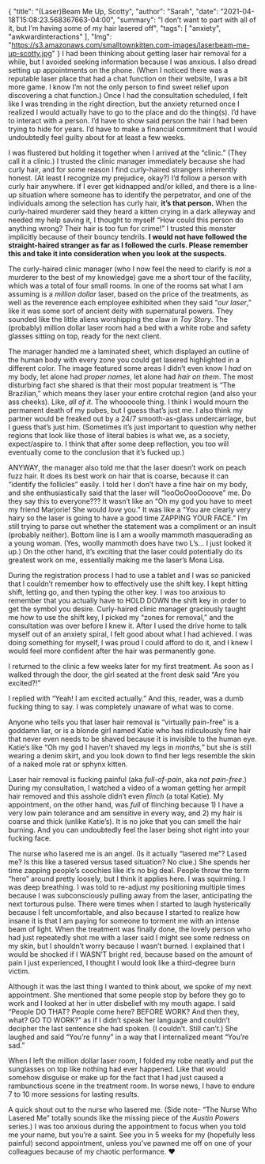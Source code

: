 {
    "title": "(Laser)Beam Me Up, Scotty",
    "author": "Sarah",
    "date": "2021-04-18T15:08:23.568367663-04:00",
    "summary": "I don’t want to part with all of it, but I’m having some of my hair lasered off",
    "tags": [
        "anxiety",
        "awkwardinteractions"
    ],
    "Img": "https://s3.amazonaws.com/smalltownkitten.com-images/laserbeam-me-up-scotty.jpg"
}
I had been thinking about getting laser hair removal for a while, but I
avoided seeking information because I was anxious. I also dread setting
up appointments on the phone. (When I noticed there was a reputable
laser place that had a chat function on their website, I was a bit more
game. I know I’m not the only person to find sweet relief upon
discovering a chat function.) Once I had the consultation scheduled, I
felt like I was trending in the right direction, but the anxiety
returned once I realized I would actually have to go to the place and do
the thing(s). I’d have to interact with a person. I’d have to show said
person the hair I had been trying to hide for years. I’d have to make a
financial commitment that I would undoubtedly feel guilty about for at
least a few weeks.

I was flustered but holding it together when I arrived at the “clinic.”
(They call it a clinic.) I trusted the clinic manager immediately
because she had curly hair, and for some reason I find curly-haired
strangers inherently honest. (At least I recognize my prejudice, okay?)
I’d follow a person with curly hair anywhere. If I ever get kidnapped
and/or killed, and there is a line-up situation where someone has to
identify the perpetrator, and one of the individuals among the selection
has curly hair, **it’s that person.** When the curly-haired murderer
said they heard a kitten crying in a dark alleyway and needed my help
saving it, I thought to myself “How could this person do anything wrong?
Their hair is too fun for crime\!” I trusted this monster implicitly
because of their bouncy tendrils. **I would not have followed the
straight-haired stranger as far as I followed the curls. Please remember
this and take it into consideration when you look at the suspects.**

The curly-haired clinic manager (who I now feel the need to clarify is
*not* a murderer to the best of my knowledge) gave me a short tour of
the facility, which was a total of four small rooms. In one of the rooms
sat what I am assuming is a *million dollar* laser, based on the price
of the treatments, as well as the reverence each employee exhibited when
they said “*our laser*,” like it was some sort of ancient deity with
supernatural powers. They sounded like the little aliens worshipping the
claw in *Toy Story*. The (probably) million dollar laser room had a bed
with a white robe and safety glasses sitting on top, ready for the next
client.

The manager handed me a laminated sheet, which displayed an outline of
the human body with every zone you could get lasered highlighted in a
different color. The image featured some areas I didn’t even know I
*had* on my body, let alone had *proper names*, let alone had *hair on
them*. The most disturbing fact she shared is that their most popular
treatment is “The Brazilian,” which means they laser your entire
crotchal region (and also your ass cheeks). Like, *all of it*. The
whooooole thing. I think I would mourn the permanent death of my pubes,
but I guess that’s just me. I also think my partner would be freaked out
by a 24/7 smooth-as-glass undercarriage, but I guess that’s just him.
(Sometimes it’s just important to question why nether regions that look
like those of literal babies is what we, as a society, expect/aspire to.
I think that after some deep reflection, you too will eventually come to
the conclusion that it’s fucked up.)

ANYWAY, the manager also told me that the laser doesn’t work on peach
fuzz hair. It does its best work on hair that is coarse, because it can
“identify the follicles” easily. I told her I don’t have a fine hair
on my body, and she enthusiastically said that the laser will
“looOoOooOooove” me. Do they say this to everyone??? It wasn’t like an
“Oh my god you have to meet my friend Marjorie\! She would *love* you.”
It was like a “You are clearly very hairy so the laser is going to have
a good time ZAPPING YOUR FACE.” I’m still trying to parse out whether
the statement was a compliment or an insult (probably neither). Bottom
line is I am a woolly mammoth masquerading as a young woman. (Yes,
woolly mammoth does have two L’s… I just looked it up.) On the other
hand, it’s exciting that the laser could potentially do its greatest
work on me, essentially making me the laser’s Mona Lisa.

During the registration process I had to use a tablet and I was so
panicked that I couldn’t remember how to effectively use the shift key.
I kept hitting shift, letting go, and then typing the other key. I was
too anxious to remember that you actually have to HOLD DOWN the shift
key in order to get the symbol you desire. Curly-haired clinic manager
graciously taught me how to use the shift key, I picked my “zones for
removal,” and the consultation was over before I knew it. After I used
the drive home to talk myself out of an anxiety spiral, I felt good
about what I had achieved. I was doing something for myself, I was proud
I could afford to do it, and I knew I would feel more confident after
the hair was permanently gone.

I returned to the clinic a few weeks later for my first treatment. As
soon as I walked through the door, the girl seated at the front desk
said “Are you excited?\!”

I replied with “Yeah\! I am excited actually.” And this, reader, was a
dumb fucking thing to say. I was completely unaware of what was to come.

Anyone who tells you that laser hair removal is “virtually pain-free” is
a goddamn liar, or is a blonde girl named Katie who has ridiculously
fine hair that never even needs to be shaved because it is invisible to
the human eye. Katie’s like “Oh my god I haven’t shaved my legs in
*months,*” but she is still wearing a denim skirt, and you look down to
find her legs resemble the skin of a naked mole rat or sphynx kitten.

Laser hair removal is fucking painful (aka *full-of-pain*, aka *not
pain-free*.) During my consultation, I watched a video of a woman
getting her armpit hair removed and this asshole didn’t even *flinch* (a
total Katie). My appointment, on the other hand, was *full* of flinching
because 1) I have a very low pain tolerance and am sensitive in every
way, and 2) my hair is coarse and thick (unlike Katie’s). It is no joke
that you can smell the hair burning. And you can undoubtedly feel the
laser being shot right into your fucking face.

The nurse who lasered me is an angel. (Is it actually “lasered me”?
Lased me? Is this like a tasered versus tased situation? No clue.) She
spends her time zapping people’s coochies like it’s no big deal. People
throw the term “hero” around pretty loosely, but I think it applies
here. I was squirming. I was deep breathing. I was told to re-adjust my
positioning multiple times because I was subconsciously pulling away
from the laser, anticipating the next torturous pulse. There were times
when I started to laugh hysterically because I felt uncomfortable, and
also because I started to realize how insane it is that I am paying for
someone to torment me with an intense beam of light. When the treatment
was finally done, the lovely person who had just repeatedly shot me with
a laser said I might see some redness on my skin, but I shouldn’t worry
because I wasn’t burned. I explained that I would be shocked if I WASN’T
bright red, because based on the amount of pain I just experienced, I
thought I would look like a third-degree burn victim.

Although it was the last thing I wanted to think about, we spoke of my
next appointment. She mentioned that some people stop by before they go
to work and I looked at her in utter disbelief with my mouth agape. I
said “People DO THAT? People come here? BEFORE WORK? And then they,
what? GO TO WORK?” as if I didn’t speak her language and couldn’t
decipher the last sentence she had spoken. (I couldn’t. Still can’t.)
She laughed and said “You’re funny” in a way that I internalized meant
“You’re sad.”

When I left the million dollar laser room, I folded my robe neatly and
put the sunglasses on top like nothing had ever happened. Like that
would somehow disguise or make up for the fact that I had just caused a
rambunctious scene in the treatment room. In worse news, I have to
endure 7 to 10 more sessions for lasting results.

A quick shout out to the nurse who lasered me. (Side note- “The Nurse
Who Lasered Me” totally sounds like the missing piece of the *Austin
Powers* series.) I was too anxious during the appointment to focus when
you told me your name, but you’re a saint. See you in 5 weeks for my
(hopefully less painful) second appointment, unless you’ve pawned me off
on one of your colleagues because of my chaotic performance. :heart:
